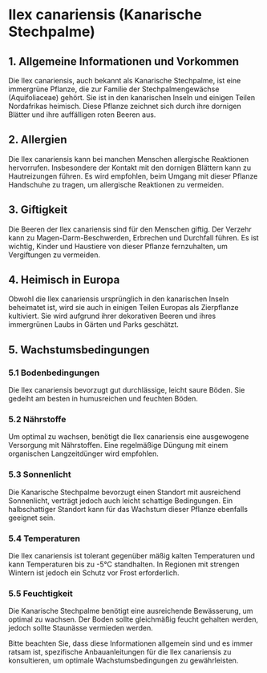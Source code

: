 # Ilex canariensis (Kanarische Stechpalme)

## 1. Allgemeine Informationen und Vorkommen
Die Ilex canariensis, auch bekannt als Kanarische Stechpalme, ist eine immergrüne Pflanze, die zur Familie der Stechpalmengewächse (Aquifoliaceae) gehört. Sie ist in den kanarischen Inseln und einigen Teilen Nordafrikas heimisch. Diese Pflanze zeichnet sich durch ihre dornigen Blätter und ihre auffälligen roten Beeren aus.

## 2. Allergien
Die Ilex canariensis kann bei manchen Menschen allergische Reaktionen hervorrufen. Insbesondere der Kontakt mit den dornigen Blättern kann zu Hautreizungen führen. Es wird empfohlen, beim Umgang mit dieser Pflanze Handschuhe zu tragen, um allergische Reaktionen zu vermeiden.

## 3. Giftigkeit
Die Beeren der Ilex canariensis sind für den Menschen giftig. Der Verzehr kann zu Magen-Darm-Beschwerden, Erbrechen und Durchfall führen. Es ist wichtig, Kinder und Haustiere von dieser Pflanze fernzuhalten, um Vergiftungen zu vermeiden.

## 4. Heimisch in Europa
Obwohl die Ilex canariensis ursprünglich in den kanarischen Inseln beheimatet ist, wird sie auch in einigen Teilen Europas als Zierpflanze kultiviert. Sie wird aufgrund ihrer dekorativen Beeren und ihres immergrünen Laubs in Gärten und Parks geschätzt.

## 5. Wachstumsbedingungen

### 5.1 Bodenbedingungen
Die Ilex canariensis bevorzugt gut durchlässige, leicht saure Böden. Sie gedeiht am besten in humusreichen und feuchten Böden.

### 5.2 Nährstoffe
Um optimal zu wachsen, benötigt die Ilex canariensis eine ausgewogene Versorgung mit Nährstoffen. Eine regelmäßige Düngung mit einem organischen Langzeitdünger wird empfohlen.

### 5.3 Sonnenlicht
Die Kanarische Stechpalme bevorzugt einen Standort mit ausreichend Sonnenlicht, verträgt jedoch auch leicht schattige Bedingungen. Ein halbschattiger Standort kann für das Wachstum dieser Pflanze ebenfalls geeignet sein.

### 5.4 Temperaturen
Die Ilex canariensis ist tolerant gegenüber mäßig kalten Temperaturen und kann Temperaturen bis zu -5°C standhalten. In Regionen mit strengen Wintern ist jedoch ein Schutz vor Frost erforderlich.

### 5.5 Feuchtigkeit
Die Kanarische Stechpalme benötigt eine ausreichende Bewässerung, um optimal zu wachsen. Der Boden sollte gleichmäßig feucht gehalten werden, jedoch sollte Staunässe vermieden werden.

Bitte beachten Sie, dass diese Informationen allgemein sind und es immer ratsam ist, spezifische Anbauanleitungen für die Ilex canariensis zu konsultieren, um optimale Wachstumsbedingungen zu gewährleisten.
